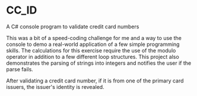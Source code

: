 # CC_ID
 A C# console program to validate credit card numbers

This was a bit of a speed-coding challenge for me and a way to use the console to demo a real-world application of a few simple programming skills.  The calculations for this exercise require the use of the modulo operator in addition to a few different loop structures.  This project also demonstrates the parsing of strings into integers and notifies the user if the parse fails.

After validating a credit card number, if it is from one of the primary card issuers, the issuer's identity is revealed.
